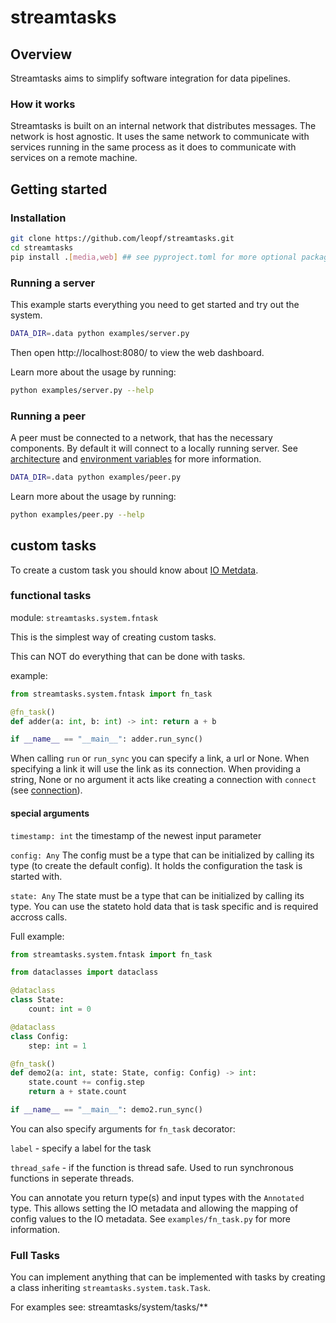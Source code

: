 
# streamtasks

## Overview

Streamtasks aims to simplify software integration for data pipelines.

### How it works
Streamtasks is built on an internal network that distributes messages. The network is host agnostic. It uses the same network to communicate with services running in the same process as it does to communicate with services on a remote machine.


## Getting started

### Installation
```bash
git clone https://github.com/leopf/streamtasks.git
cd streamtasks
pip install .[media,web] ## see pyproject.toml for more optional packages
```

### Running a server
This example starts everything you need to get started and try out the system.

```bash
DATA_DIR=.data python examples/server.py
```
Then open http://localhost:8080/ to view the web dashboard.

Learn more about the usage by running:
```bash
python examples/server.py --help
```


### Running a peer
A peer must be connected to a network, that has the necessary components. By default it will connect to a locally running server.
See [architecture](docs/architecture.md) and [environment variables](docs/env.md) for more information.

```bash
DATA_DIR=.data python examples/peer.py
```

Learn more about the usage by running:
```bash
python examples/peer.py --help
```

## custom tasks

To create a custom task you should know about [IO Metdata](docs/io-metadata.md).

### functional tasks
module: `streamtasks.system.fntask`

This is the simplest way of creating custom tasks.

This can NOT do everything that can be done with tasks.

example:
```python
from streamtasks.system.fntask import fn_task

@fn_task()
def adder(a: int, b: int) -> int: return a + b

if __name__ == "__main__": adder.run_sync()
```

When calling `run` or `run_sync` you can specify a link, a url or None. When specifying a link it will use the link as its connection. When providing a string, None or no argument it acts like creating a connection with `connect` (see [connection](docs/connection.md)).

#### special arguments
`timestamp: int` the timestamp of the newest input parameter

`config: Any` The config must be a type that can be initialized by calling its type (to create the default config). It holds the configuration the task is started with. 

`state: Any` The state must be a type that can be initialized by calling its type. You can use the stateto hold data that is task specific and is required accross calls. 

Full example:

```python
from streamtasks.system.fntask import fn_task

from dataclasses import dataclass

@dataclass
class State:
    count: int = 0

@dataclass
class Config:
    step: int = 1

@fn_task()
def demo2(a: int, state: State, config: Config) -> int:
    state.count += config.step
    return a + state.count 

if __name__ == "__main__": demo2.run_sync()
```

You can also specify arguments for `fn_task` decorator:

`label` - specify a label for the task

`thread_safe` - if the function is thread safe. Used to run synchronous functions in seperate threads.

You can annotate you return type(s) and input types with the `Annotated` type. This allows setting the IO metadata and allowing the mapping of config values to the IO metadata. See `examples/fn_task.py` for more information.

### Full Tasks
You can implement anything that can be implemented with tasks by creating a class inheriting `streamtasks.system.task.Task`.

For examples see: streamtasks/system/tasks/**